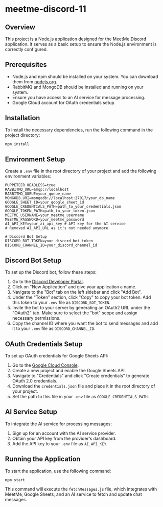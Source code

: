 # meetme-discord-11

## Overview
This project is a Node.js application designed for the MeetMe Discord application. It serves as a basic setup to ensure the Node.js environment is correctly configured.

## Prerequisites
- Node.js and npm should be installed on your system. You can download them from [nodejs.org](https://nodejs.org/).
- RabbitMQ and MongoDB should be installed and running on your system.
- Ensure you have access to an AI service for message processing.
- Google Cloud account for OAuth credentials setup.

## Installation
To install the necessary dependencies, run the following command in the project directory:

```bash
npm install
```

## Environment Setup
Create a `.env` file in the root directory of your project and add the following environment variables:

```
PUPPETEER_HEADLESS=true
RABBITMQ_URL=amqp://localhost
RABBITMQ_QUEUE=your_queue_name
MONGODB_URI=mongodb://localhost:27017/your_db_name
GOOGLE_SHEET_ID=your_google_sheet_id
GOOGLE_CREDENTIALS_PATH=path_to_your_credentials.json
GOOGLE_TOKEN_PATH=path_to_your_token.json
MEETME_USERNAME=your_meetme_username
MEETME_PASSWORD=your_meetme_password
AI_API_KEY=your_ai_api_key # API key for the AI service
# Removed AI_API_URL as it's not needed anymore

# Discord Bot Setup
DISCORD_BOT_TOKEN=your_discord_bot_token
DISCORD_CHANNEL_ID=your_discord_channel_id
```

## Discord Bot Setup
To set up the Discord bot, follow these steps:

1. Go to the [Discord Developer Portal](https://discord.com/developers/applications).
2. Click on "New Application" and give your application a name.
3. Navigate to the "Bot" tab on the left sidebar and click "Add Bot".
4. Under the "Token" section, click "Copy" to copy your bot token. Add this token to your `.env` file as `DISCORD_BOT_TOKEN`.
5. Invite the bot to your server by generating an OAuth2 URL under the "OAuth2" tab. Make sure to select the "bot" scope and assign necessary permissions.
6. Copy the channel ID where you want the bot to send messages and add it to your `.env` file as `DISCORD_CHANNEL_ID`.

## OAuth Credentials Setup
To set up OAuth credentials for Google Sheets API:

1. Go to the [Google Cloud Console](https://console.cloud.google.com/).
2. Create a new project and enable the Google Sheets API.
3. Navigate to "Credentials" and click "Create credentials" to generate OAuth 2.0 credentials.
4. Download the `credentials.json` file and place it in the root directory of your project.
5. Set the path to this file in your `.env` file as `GOOGLE_CREDENTIALS_PATH`.

## AI Service Setup
To integrate the AI service for processing messages:

1. Sign up for an account with the AI service provider.
2. Obtain your API key from the provider's dashboard.
3. Add the API key to your `.env` file as `AI_API_KEY`.

## Running the Application
To start the application, use the following command:

```bash
npm start
```

This command will execute the `fetchMessages.js` file, which integrates with MeetMe, Google Sheets, and an AI service to fetch and update chat messages.